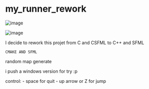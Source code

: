 ﻿# my_runner_rework
 
 ![image](https://user-images.githubusercontent.com/91668112/189967491-914b47c2-8ff0-4b79-947d-8826cdfcf291.png)
 
 ![image](https://user-images.githubusercontent.com/91668112/189972010-2dbf1e09-79d8-4bdf-952a-37c1682b8f83.png)

I decide to rework this projet from C and CSFML to C++ and SFML

``` CMAKE AND SFML ``` 

random map generate

i push a windows version for try :p

control:
    - space for quit
    - up arrow or Z for jump
